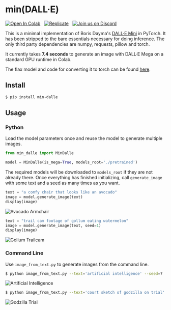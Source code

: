 # min(DALL·E)

[![Open In Colab](https://colab.research.google.com/assets/colab-badge.svg)](https://colab.research.google.com/github/kuprel/min-dalle/blob/main/min_dalle.ipynb)
&nbsp;
[![Replicate](https://replicate.com/kuprel/min-dalle/badge)](https://replicate.com/kuprel/min-dalle)
&nbsp;
[![Join us on Discord](https://img.shields.io/discord/823813159592001537?color=5865F2&logo=discord&logoColor=white)](https://discord.gg/xBPBXfcFHd)

This is a minimal implementation of Boris Dayma's [DALL·E Mini](https://github.com/borisdayma/dalle-mini) in PyTorch.  It has been stripped to the bare essentials necessary for doing inference.  The only third party dependencies are numpy, requests, pillow and torch.

It currently takes **7.4 seconds** to generate an image with DALL·E Mega on a standard GPU runtime in Colab.

The flax model and code for converting it to torch can be found [here](https://github.com/kuprel/min-dalle-flax).

## Install

```bash
$ pip install min-dalle
```  

## Usage

### Python

Load the model parameters once and reuse the model to generate multiple images.

```python
from min_dalle import MinDalle

model = MinDalle(is_mega=True, models_root='./pretrained')
```

The required models will be downloaded to `models_root` if they are not already there.  Once everything has finished initializing, call `generate_image` with some text and a seed as many times as you want.

```python
text = "a comfy chair that looks like an avocado"
image = model.generate_image(text)
display(image)
```
![Avocado Armchair](https://github.com/kuprel/min-dalle/raw/main/examples/avocado_armchair.png)

```python
text = "trail cam footage of gollum eating watermelon"
image = model.generate_image(text, seed=1)
display(image)
```
![Gollum Trailcam](https://github.com/kuprel/min-dalle/raw/main/examples/gollum_trailcam.png)


### Command Line

Use `image_from_text.py` to generate images from the command line.

```bash
$ python image_from_text.py --text='artificial intelligence' --seed=7
```
![Artificial Intelligence](https://github.com/kuprel/min-dalle/raw/main/examples/artificial_intelligence.png)

```bash
$ python image_from_text.py --text='court sketch of godzilla on trial' --mega
```
![Godzilla Trial](https://github.com/kuprel/min-dalle/raw/main/examples/godzilla_on_trial.png)
